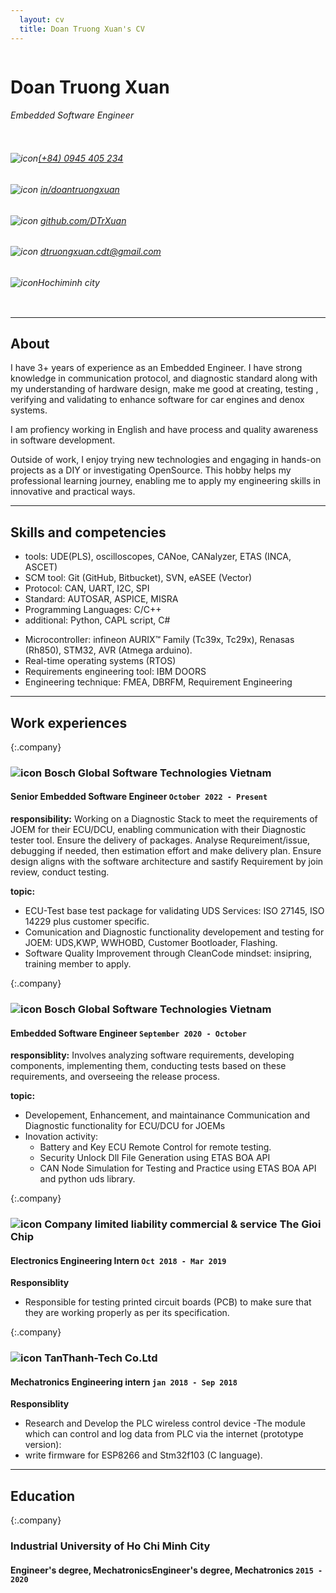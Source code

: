 ```yaml
---
  layout: cv
  title: Doan Truong Xuan's CV  
---
```


<div class="personalinfo">
  <div class="column" id="leftcol">
    <h1 class="name">Doan Truong Xuan</h1>
    <h6 class="subname"> Embedded Software Engineer</h6>
  </div>
  <div class="column" id="rightcol">
    <!-- phone -->
    <h6 class="info" id="phone"><img src="https://cdn-icons-png.flaticon.com/128/15/15874.png" alt="icon" /><a href="tel:+840945405234">(+84) 0945 405 234</a></h6>
    <!-- linkedin -->
    <h6 class="info" id="linkedin"><img src="https://cdn-icons-png.flaticon.com/128/1384/1384088.png" alt="icon" />
    <a href="https://www.linkedin.com/in/doantruongxuan">in/doantruongxuan</a></h6>
    <!-- github -->
    <h6 class="info" id="linkedin"><img src="https://cdn-icons-png.flaticon.com/128/2111/2111432.png" alt="icon" />
    <a href="https://github.com/DTrXuan">github.com/DTrXuan</a></h6>
    <!-- email -->
    <h6 class="info" id="mail"><img src="https://cdn-icons-png.flaticon.com/128/646/646094.png" alt="icon" /> <a href="mailto:dtruongxuan.cdt@gmail.com">dtruongxuan.cdt@gmail.com</a></h6>
    <!-- address -->
    <h6 class="info"><img src="https://cdn-icons-png.flaticon.com/128/535/535239.png" alt="icon" />Hochiminh city</h6>
  </div>
</div>

---

## About

I have 3+ years of experience as an Embedded Engineer. I have strong knowledge in communication protocol, and diagnostic standard along with my understanding of hardware design, make me good at creating, testing , verifying and validating to enhance software for car engines and denox systems.

I am profiency working in English and have process and quality awareness in software development.

Outside of work, I enjoy trying new technologies and engaging in hands-on projects as a DIY or investigating OpenSource. This hobby helps my professional learning journey, enabling me to apply my engineering skills in innovative and practical ways.

---

## Skills and competencies

<div class="skill-grid">

  <!-- <div class="skill" id="radar">
    <img id="skillchart" src="https://docs.google.com/spreadsheets/d/e/2PACX-1vRow6elvEXNYP5pyL0kCpw5OS6EotoG_N3w-xNcVqxylXjLQ6C2U7stANuXF1-8WJaUf98EOxkRzyPr/pubchart?oid=1554802213&format=image">
  </div>

  <div class="skill" id="radar">
    <img id="skillchart" src="https://docs.google.com/spreadsheets/d/e/2PACX-1vRow6elvEXNYP5pyL0kCpw5OS6EotoG_N3w-xNcVqxylXjLQ6C2U7stANuXF1-8WJaUf98EOxkRzyPr/pubchart?oid=1023333345&format=image">
  </div> -->

  <div class="skill" id="list">
    <ul>
      <li>tools: UDE(PLS), oscilloscopes, CANoe, CANalyzer, ETAS (INCA, ASCET)</li>
      <li>SCM tool: Git (GitHub, Bitbucket), SVN, eASEE (Vector) </li>
      <li>Protocol: CAN, UART, I2C, SPI </li>
      <li>Standard: AUTOSAR, ASPICE, MISRA </li>
      <li>Programming Languages: C/C++ </li>
      <li>additional: Python, CAPL script, C#</li>
    </ul>
  </div>
  <div class="skill" id="list">
    <ul>
      <li>Microcontroller: infineon AURIX™ Family (Tc39x, Tc29x), Renasas (Rh850), STM32, AVR (Atmega arduino). </li>
      <li>Real-time operating systems (RTOS) </li>
      <li>Requirements engineering tool: IBM DOORS </li>
      <li>Engineering technique: FMEA, DBRFM, Requirement Engineering </li>
    </ul>
  </div>
</div>


---

## Work experiences

{:.company}
### ![icon](https://upload.wikimedia.org/wikipedia/commons/thumb/1/16/Bosch-logo.svg/433px-Bosch-logo.svg.png) Bosch Global Software Technologies Vietnam

#### Senior Embedded Software Engineer `October 2022 - Present`

**responsibility:** Working on a Diagnostic Stack to meet the requirements of JOEM for their ECU/DCU, enabling communication with their Diagnostic tester tool. Ensure the delivery of packages. Analyse Requreiment/issue, debugging if needed, then estimation effort and make delivery plan. Ensure design aligns with the software architecture and sastify Requirement by join review, conduct testing.

**topic:**

- ECU-Test base test package for validating UDS Services: ISO 27145, ISO 14229 plus customer specific.
- Comunication and Diagnostic functionality developement and testing for JOEM: UDS,KWP, WWHOBD, Customer Bootloader, Flashing.
- Software Quality Improvement through CleanCode mindset: insipring, training member to apply.

{:.company}
### ![icon](https://upload.wikimedia.org/wikipedia/commons/thumb/1/16/Bosch-logo.svg/433px-Bosch-logo.svg.png) Bosch Global Software Technologies Vietnam

#### Embedded Software Engineer `September 2020 - October`

**responsiblity:** Involves analyzing software requirements, developing components, implementing them, conducting tests based on these requirements, and overseeing the release process.

**topic:**

- Developement, Enhancement, and maintainance Communication and Diagnostic functionality for ECU/DCU for JOEMs
- Inovation activity:
  - Battery and Key ECU Remote Control for remote testing.
  - Security Unlock Dll File Generation using ETAS BOA API
  - CAN Node Simulation for Testing and Practice using ETAS BOA API and python uds library.

{:.company}
### ![icon](https://theme.hstatic.net/1000292825/1000385496/14/logo.png?v=168) Company limited liability commercial & service The Gioi Chip


#### Electronics Engineering Intern `Oct 2018 - Mar 2019`

**Responsiblity**

- Responsible for testing printed circuit boards (PCB) to make sure that they are working properly as per its specification.

{:.company}
### ![icon](https://tanthanh-tech.vn/wp-content/uploads/2021/07/tech-logo-ko-nen-ngang-1.png) TanThanh-Tech Co.Ltd


#### Mechatronics Engineering intern `jan 2018 - Sep 2018`

**Responsiblity**

- Research and Develop the PLC wireless control device -The module which can control and log data from PLC via the internet (prototype version):
- write firmware for ESP8266 and Stm32f103 (C language).

---

## Education

{:.company}
### Industrial University of Ho Chi Minh City

#### Engineer's degree, MechatronicsEngineer's degree, Mechatronics `2015 - 2020`

<br>
<br>